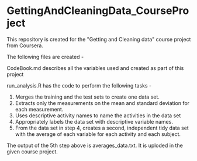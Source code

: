 # GettingAndCleaningData_CourseProject

This repository is created for the "Getting and Cleaning data" course project from Coursera.


The following files are created -

CodeBook.md describes all the variables used and created as part of this project

run_analysis.R has the code to perform the following tasks - 
1. Merges the training and the test sets to create one data set.
2. Extracts only the measurements on the mean and standard deviation for each measurement. 
3. Uses descriptive activity names to name the activities in the data set
4. Appropriately labels the data set with descriptive variable names. 
5. From the data set in step 4, creates a second, independent tidy data set with the average of each variable for each activity and each subject.

The output of the 5th step above is averages_data.txt. It is uploded in the given course project.
